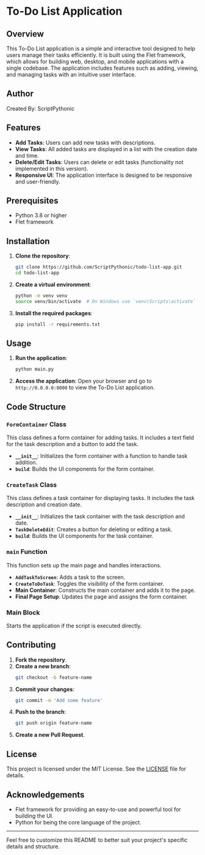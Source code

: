 # To-Do List Application

## Overview

This To-Do List application is a simple and interactive tool designed to help users manage their tasks efficiently. It is built using the Flet framework, which allows for building web, desktop, and mobile applications with a single codebase. The application includes features such as adding, viewing, and managing tasks with an intuitive user interface.

## Author

Created By: ScriptPythonic

## Features

- **Add Tasks**: Users can add new tasks with descriptions.
- **View Tasks**: All added tasks are displayed in a list with the creation date and time.
- **Delete/Edit Tasks**: Users can delete or edit tasks (functionality not implemented in this version).
- **Responsive UI**: The application interface is designed to be responsive and user-friendly.

## Prerequisites

- Python 3.8 or higher
- Flet framework

## Installation

1. **Clone the repository**:
    ```bash
    git clone https://github.com/ScriptPythonic/todo-list-app.git
    cd todo-list-app
    ```

2. **Create a virtual environment**:
    ```bash
    python -m venv venv
    source venv/bin/activate  # On Windows use `venv\Scripts\activate`
    ```

3. **Install the required packages**:
    ```bash
    pip install -r requirements.txt
    ```

## Usage

1. **Run the application**:
    ```bash
    python main.py
    ```

2. **Access the application**:
    Open your browser and go to `http://0.0.0.0:8000` to view the To-Do List application.

## Code Structure

### `FormContainer` Class

This class defines a form container for adding tasks. It includes a text field for the task description and a button to add the task.

- **`__init__`**: Initializes the form container with a function to handle task addition.
- **`build`**: Builds the UI components for the form container.

### `CreateTask` Class

This class defines a task container for displaying tasks. It includes the task description and creation date.

- **`__init__`**: Initializes the task container with the task description and date.
- **`TaskDeleteEdit`**: Creates a button for deleting or editing a task.
- **`build`**: Builds the UI components for the task container.

### `main` Function

This function sets up the main page and handles interactions.

- **`AddTaskToScreen`**: Adds a task to the screen.
- **`CreateToDoTask`**: Toggles the visibility of the form container.
- **Main Container**: Constructs the main container and adds it to the page.
- **Final Page Setup**: Updates the page and assigns the form container.

### Main Block

Starts the application if the script is executed directly.

## Contributing

1. **Fork the repository**.
2. **Create a new branch**:
    ```bash
    git checkout -b feature-name
    ```
3. **Commit your changes**:
    ```bash
    git commit -m 'Add some feature'
    ```
4. **Push to the branch**:
    ```bash
    git push origin feature-name
    ```
5. **Create a new Pull Request**.

## License

This project is licensed under the MIT License. See the [LICENSE](LICENSE) file for details.

## Acknowledgements

- Flet framework for providing an easy-to-use and powerful tool for building the UI.
- Python for being the core language of the project.

---

Feel free to customize this README to better suit your project's specific details and structure.
